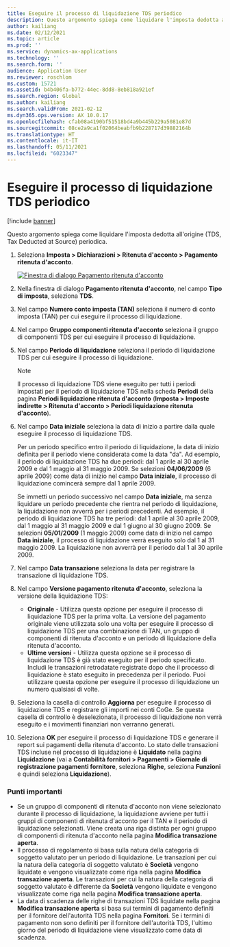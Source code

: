 ```yaml
---
title: Eseguire il processo di liquidazione TDS periodico
description: Questo argomento spiega come liquidare l'imposta dedotta all'origine (TDS, Tax Deducted at Source) periodica.
author: kailiang
ms.date: 02/12/2021
ms.topic: article
ms.prod: ''
ms.service: dynamics-ax-applications
ms.technology: ''
ms.search.form: ''
audience: Application User
ms.reviewer: roschlom
ms.custom: 15721
ms.assetid: b4b406fa-b772-44ec-8dd8-8eb818a921ef
ms.search.region: Global
ms.author: kailiang
ms.search.validFrom: 2021-02-12
ms.dyn365.ops.version: AX 10.0.17
ms.openlocfilehash: cfab08a4190bf51518bd4a9b445b229a5081e87d
ms.sourcegitcommit: 08ce2a9ca1f02064beabfb9b228717d39882164b
ms.translationtype: HT
ms.contentlocale: it-IT
ms.lasthandoff: 05/11/2021
ms.locfileid: "6023347"
---
```

# <a name="run-the-periodic-tds-settlement-process"></a>Eseguire il processo di liquidazione TDS periodico

[!include [banner](../includes/banner.md)]

Questo argomento spiega come liquidare l'imposta dedotta all'origine (TDS, Tax Deducted at Source) periodica.

1. Seleziona **Imposta \> Dichiarazioni \> Ritenuta d'acconto \> Pagamento ritenuta d'acconto**.

    [![Finestra di dialogo Pagamento ritenuta d'acconto](./media/apac-ind-TDS-47.png)](./media/apac-ind-TDS-47.png)

2. Nella finestra di dialogo **Pagamento ritenuta d'acconto**, nel campo **Tipo di imposta**, seleziona **TDS**.
3. Nel campo **Numero conto imposta (TAN)** seleziona il numero di conto imposta (TAN) per cui eseguire il processo di liquidazione.
4. Nel campo **Gruppo componenti ritenuta d'acconto** seleziona il gruppo di componenti TDS per cui eseguire il processo di liquidazione.
5. Nel campo **Periodo di liquidazione** seleziona il periodo di liquidazione TDS per cui eseguire il processo di liquidazione.

    > [!NOTE]
    > Il processo di liquidazione TDS viene eseguito per tutti i periodi impostati per il periodo di liquidazione TDS nella scheda **Periodi** della pagina **Periodi liquidazione ritenuta d'acconto** (**Imposta \> Imposte indirette \> Ritenuta d'acconto \> Periodi liquidazione ritenuta d'acconto**).

6. Nel campo **Data iniziale** seleziona la data di inizio a partire dalla quale eseguire il processo di liquidazione TDS.

    Per un periodo specifico entro il periodo di liquidazione, la data di inizio definita per il periodo viene considerata come la data "da". Ad esempio, il periodo di liquidazione TDS ha due periodi: dal 1 aprile al 30 aprile 2009 e dal 1 maggio al 31 maggio 2009. Se selezioni **04/06/2009** (6 aprile 2009) come data di inizio nel campo **Data iniziale**, il processo di liquidazione comincerà sempre dal 1 aprile 2009.

    Se immetti un periodo successivo nel campo **Data iniziale**, ma senza liquidare un periodo precedente che rientra nel periodo di liquidazione, la liquidazione non avverrà per i periodi precedenti. Ad esempio, il periodo di liquidazione TDS ha tre periodi: dal 1 aprile al 30 aprile 2009, dal 1 maggio al 31 maggio 2009 e dal 1 giugno al 30 giugno 2009. Se selezioni **05/01/2009** (1 maggio 2009) come data di inizio nel campo **Data iniziale**, il processo di liquidazione verrà eseguito solo dal 1 al 31 maggio 2009. La liquidazione non avverrà per il periodo dal 1 al 30 aprile 2009.

7. Nel campo **Data transazione** seleziona la data per registrare la transazione di liquidazione TDS.
8. Nel campo **Versione pagamento ritenuta d'acconto**, seleziona la versione della liquidazione TDS:

     - **Originale** - Utilizza questa opzione per eseguire il processo di liquidazione TDS per la prima volta. La versione del pagamento originale viene utilizzata solo una volta per eseguire il processo di liquidazione TDS per una combinazione di TAN, un gruppo di componenti di ritenuta d'acconto e un periodo di liquidazione della ritenuta d'acconto.
    - **Ultime versioni** - Utilizza questa opzione se il processo di liquidazione TDS è già stato eseguito per il periodo specificato. Includi le transazioni retrodatate registrate dopo che il processo di liquidazione è stato eseguito in precedenza per il periodo. Puoi utilizzare questa opzione per eseguire il processo di liquidazione un numero qualsiasi di volte.

9. Seleziona la casella di controllo **Aggiorna** per eseguire il processo di liquidazione TDS e registrare gli importi nei conti CoGe. Se questa casella di controllo è deselezionata, il processo di liquidazione non verrà eseguito e i movimenti finanziari non verranno generati.
10. Seleziona **OK** per eseguire il processo di liquidazione TDS e generare il report sui pagamenti della ritenuta d'acconto. Lo stato delle transazioni TDS incluse nel processo di liquidazione è **Liquidato** nella pagina **Liquidazione** (vai a **Contabilità fornitori \> Pagamenti \> Giornale di registrazione pagamenti fornitore**, seleziona **Righe**, seleziona **Funzioni** e quindi seleziona **Liquidazione**).

### <a name="important-points"></a>Punti importanti

- Se un gruppo di componenti di ritenuta d'acconto non viene selezionato durante il processo di liquidazione, la liquidazione avviene per tutti i gruppi di componenti di ritenuta d'acconto per il TAN e il periodo di liquidazione selezionati. Viene creata una riga distinta per ogni gruppo di componenti di ritenuta d'acconto nella pagina **Modifica transazione aperta**.
- Il processo di regolamento si basa sulla natura della categoria di soggetto valutato per un periodo di liquidazione. Le transazioni per cui la natura della categoria di soggetto valutato è **Società** vengono liquidate e vengono visualizzate come riga nella pagina **Modifica transazione aperta**. Le transazioni per cui la natura della categoria di soggetto valutato è differente da **Società** vengono liquidate e vengono visualizzate come riga nella pagina **Modifica transazione aperta**.
- La data di scadenza delle righe di transazioni TDS liquidate nella pagina **Modifica transazione aperta** si basa sui termini di pagamento definiti per il fornitore dell'autorità TDS nella pagina **Fornitori**. Se i termini di pagamento non sono definiti per il fornitore dell'autorità TDS, l'ultimo giorno del periodo di liquidazione viene visualizzato come data di scadenza.
